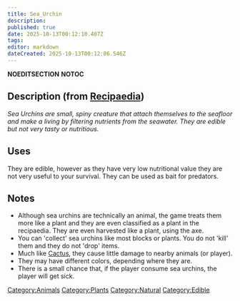 ```yaml
---
title: Sea_Urchin
description: 
published: true
date: 2025-10-13T00:12:10.407Z
tags: 
editor: markdown
dateCreated: 2025-10-13T00:12:06.546Z
---
```


__NOEDITSECTION__ __NOTOC__

## Description (from [Recipaedia](Recipaedia "wikilink"))

*Sea Urchins are small, spiny creature that attach themselves to the
seafloor and make a living by filtering nutrients from the seawater.
They are edible but not very tasty or nutritious.*

## Uses

They are edible, however as they have very low nutritional value they
are not very useful to your survival. They can be used as bait for
predators.

## Notes

  - Although sea urchins are technically an animal, the game treats them
    more like a plant and they are even classified as a plant in the
    recipaedia. They are even harvested like a plant, using the axe.
  - You can 'collect' sea urchins like most blocks or plants. You do not
    'kill' them and they do not 'drop' items.
  - Much like [Cactus](Cactus "wikilink"), they cause little damage to
    nearby animals (or player).
  - They may have different colors, depending where they are.
  - There is a small chance that, if the player consume sea urchins, the
    player will get sick.

[Category:Animals](Category:Animals "wikilink")
[Category:Plants](Category:Plants "wikilink")
[Category:Natural](Category:Natural "wikilink")
[Category:Edible](Category:Edible "wikilink")